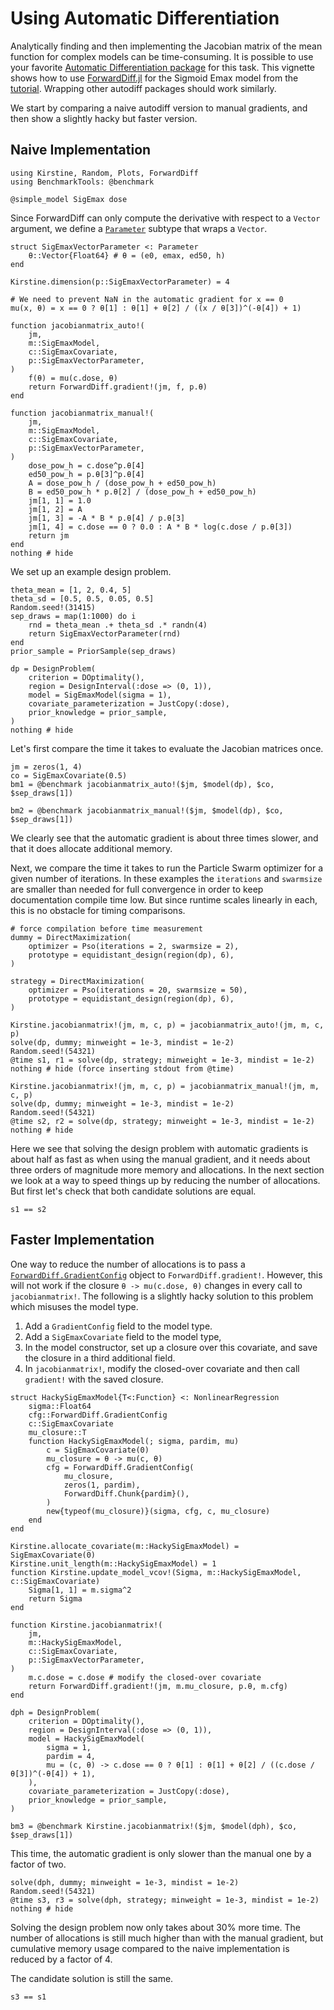 # Using Automatic Differentiation

Analytically finding and then implementing the Jacobian matrix of the mean function for complex models can be time-consuming.
It is possible to use your favorite [Automatic Differentiation package](https://juliadiff.org/) for this task.
This vignette shows how to use [ForwardDiff.jl](https://github.com/JuliaDiff/ForwardDiff.jl)
for the Sigmoid Emax model from the [tutorial](tutorial.md).
Wrapping other autodiff packages should work similarly.

We start by comparing a naive autodiff version to manual gradients,
and then show a slightly hacky but faster version.

## Naive Implementation

```@example main
using Kirstine, Random, Plots, ForwardDiff
using BenchmarkTools: @benchmark

@simple_model SigEmax dose
```

Since ForwardDiff can only compute the derivative with respect to a `Vector` argument,
we define a [`Parameter`](@ref) subtype that wraps a `Vector`.

```@example main
struct SigEmaxVectorParameter <: Parameter
    θ::Vector{Float64} # θ = (e0, emax, ed50, h)
end

Kirstine.dimension(p::SigEmaxVectorParameter) = 4

# We need to prevent NaN in the automatic gradient for x == 0
mu(x, θ) = x == 0 ? θ[1] : θ[1] + θ[2] / ((x / θ[3])^(-θ[4]) + 1)

function jacobianmatrix_auto!(
    jm,
    m::SigEmaxModel,
    c::SigEmaxCovariate,
    p::SigEmaxVectorParameter,
)
    f(θ) = mu(c.dose, θ)
    return ForwardDiff.gradient!(jm, f, p.θ)
end

function jacobianmatrix_manual!(
    jm,
    m::SigEmaxModel,
    c::SigEmaxCovariate,
    p::SigEmaxVectorParameter,
)
    dose_pow_h = c.dose^p.θ[4]
    ed50_pow_h = p.θ[3]^p.θ[4]
    A = dose_pow_h / (dose_pow_h + ed50_pow_h)
    B = ed50_pow_h * p.θ[2] / (dose_pow_h + ed50_pow_h)
    jm[1, 1] = 1.0
    jm[1, 2] = A
    jm[1, 3] = -A * B * p.θ[4] / p.θ[3]
    jm[1, 4] = c.dose == 0 ? 0.0 : A * B * log(c.dose / p.θ[3])
    return jm
end
nothing # hide
```

We set up an example design problem.

```@example main
theta_mean = [1, 2, 0.4, 5]
theta_sd = [0.5, 0.5, 0.05, 0.5]
Random.seed!(31415)
sep_draws = map(1:1000) do i
    rnd = theta_mean .+ theta_sd .* randn(4)
    return SigEmaxVectorParameter(rnd)
end
prior_sample = PriorSample(sep_draws)

dp = DesignProblem(
    criterion = DOptimality(),
    region = DesignInterval(:dose => (0, 1)),
    model = SigEmaxModel(sigma = 1),
    covariate_parameterization = JustCopy(:dose),
    prior_knowledge = prior_sample,
)
nothing # hide
```

Let's first compare the time it takes to evaluate the Jacobian matrices once.

```@example main
jm = zeros(1, 4)
co = SigEmaxCovariate(0.5)
bm1 = @benchmark jacobianmatrix_auto!($jm, $model(dp), $co, $sep_draws[1])
```

```@example main
bm2 = @benchmark jacobianmatrix_manual!($jm, $model(dp), $co, $sep_draws[1])
```

We clearly see that the automatic gradient is about three times slower,
and that it does allocate additional memory.

Next, we compare the time it takes to run the Particle Swarm optimizer for a given number of iterations.
In these examples the `iterations` and `swarmsize` are smaller than needed for full convergence
in order to keep documentation compile time low.
But since runtime scales linearly in each,
this is no obstacle for timing comparisons.

```@example main
# force compilation before time measurement
dummy = DirectMaximization(
    optimizer = Pso(iterations = 2, swarmsize = 2),
    prototype = equidistant_design(region(dp), 6),
)

strategy = DirectMaximization(
    optimizer = Pso(iterations = 20, swarmsize = 50),
    prototype = equidistant_design(region(dp), 6),
)

Kirstine.jacobianmatrix!(jm, m, c, p) = jacobianmatrix_auto!(jm, m, c, p)
solve(dp, dummy; minweight = 1e-3, mindist = 1e-2)
Random.seed!(54321)
@time s1, r1 = solve(dp, strategy; minweight = 1e-3, mindist = 1e-2)
nothing # hide (force inserting stdout from @time)
```

```@example main
Kirstine.jacobianmatrix!(jm, m, c, p) = jacobianmatrix_manual!(jm, m, c, p)
solve(dp, dummy; minweight = 1e-3, mindist = 1e-2)
Random.seed!(54321)
@time s2, r2 = solve(dp, strategy; minweight = 1e-3, mindist = 1e-2)
nothing # hide
```

Here we see that solving the design problem with automatic gradients is about half as fast as when using the manual gradient,
and it needs about three orders of magnitude more memory and allocations.
In the next section we look at a way to speed things up by reducing the number of allocations.
But first let's check that both candidate solutions are equal.

```@example main
s1 == s2
```

## Faster Implementation

One way to reduce the number of allocations is to pass a [`ForwardDiff.GradientConfig`](https://juliadiff.org/ForwardDiff.jl/stable/user/api/#ForwardDiff.GradientConfig) object to `ForwardDiff.gradient!`.
However, this will not work if the closure `θ -> mu(c.dose, θ)` changes in every call to `jacobianmatrix!`.
The following is a slightly hacky solution to this problem
which misuses the model type.

 1. Add a `GradientConfig` field to the model type.
 2. Add a `SigEmaxCovariate` field to the model type,
 3. In the model constructor,
    set up a closure over this covariate,
    and save the closure in a third additional field.
 4. In `jacobianmatrix!`, modify the closed-over covariate
    and then call `gradient!` with the saved closure.

```@example main
struct HackySigEmaxModel{T<:Function} <: NonlinearRegression
    sigma::Float64
    cfg::ForwardDiff.GradientConfig
    c::SigEmaxCovariate
    mu_closure::T
    function HackySigEmaxModel(; sigma, pardim, mu)
        c = SigEmaxCovariate(0)
        mu_closure = θ -> mu(c, θ)
        cfg = ForwardDiff.GradientConfig(
            mu_closure,
            zeros(1, pardim),
            ForwardDiff.Chunk{pardim}(),
        )
        new{typeof(mu_closure)}(sigma, cfg, c, mu_closure)
    end
end

Kirstine.allocate_covariate(m::HackySigEmaxModel) = SigEmaxCovariate(0)
Kirstine.unit_length(m::HackySigEmaxModel) = 1
function Kirstine.update_model_vcov!(Sigma, m::HackySigEmaxModel, c::SigEmaxCovariate)
    Sigma[1, 1] = m.sigma^2
    return Sigma
end

function Kirstine.jacobianmatrix!(
    jm,
    m::HackySigEmaxModel,
    c::SigEmaxCovariate,
    p::SigEmaxVectorParameter,
)
    m.c.dose = c.dose # modify the closed-over covariate
    return ForwardDiff.gradient!(jm, m.mu_closure, p.θ, m.cfg)
end

dph = DesignProblem(
    criterion = DOptimality(),
    region = DesignInterval(:dose => (0, 1)),
    model = HackySigEmaxModel(
        sigma = 1,
        pardim = 4,
        mu = (c, θ) -> c.dose == 0 ? θ[1] : θ[1] + θ[2] / ((c.dose / θ[3])^(-θ[4]) + 1),
    ),
    covariate_parameterization = JustCopy(:dose),
    prior_knowledge = prior_sample,
)

bm3 = @benchmark Kirstine.jacobianmatrix!($jm, $model(dph), $co, $sep_draws[1])
```

This time, the automatic gradient is only slower than the manual one by a factor of two.

```@example main
solve(dph, dummy; minweight = 1e-3, mindist = 1e-2)
Random.seed!(54321)
@time s3, r3 = solve(dph, strategy; minweight = 1e-3, mindist = 1e-2)
nothing # hide
```

Solving the design problem now only takes about 30% more time.
The number of allocations is still much higher than with the manual gradient,
but cumulative memory usage compared to the naive implementation is reduced by a factor of 4.

The candidate solution is still the same.

```@example main
s3 == s1
```
